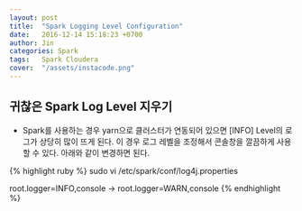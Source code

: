 ```yaml
---
layout: post
title:  "Spark Logging Level Configuration"
date:   2016-12-14 15:18:23 +0700
author: Jin
categories: Spark
tags:	Spark Cloudera
cover:  "/assets/instacode.png"
---
```




## 귀찮은 Spark Log Level 지우기
+   Spark를 사용하는 경우 yarn으로 클러스터가 연동되어 있으면 [INFO] Level의 로그가 상당히 많이 뜨게 된다. 이 경우 로그 레벨을 조정해서 콘솔창을 깔끔하게 사용할 수 있다. 아래와 같이 변경하면 된다.


{% highlight ruby %}
sudo vi /etc/spark/conf/log4j.properties

root.logger=INFO,console
-> root.logger=WARN,console
{% endhighlight %}